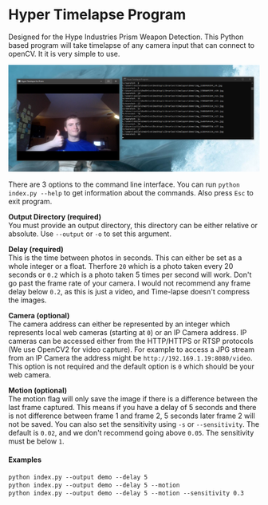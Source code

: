 # Hyper Timelapse Program
Designed for the Hype Industries Prism Weapon Detection. This Python based program will take timelapse of any camera input that can connect to openCV. It it is very simple to use.


![image of time-lapse program](demo.png)

There are 3 options to the command line interface. You can run `python index.py --help` to get information about the commands. Also press `Esc` to exit program.

**Output Directory (required)**<br>
You must provide an output directory, this directory can be either relative or absolute. Use `--output` or `-o` to set this argument.

**Delay (required)**<br>
This is the time between photos in seconds. This can either be set as a whole integer or a float. Therfore `20` which is a photo taken every 20 seconds or `0.2` which is a photo taken 5 times per second will work. Don't go past the frame rate of your camera. I would not recommend any frame delay below `0.2`, as this is just a video, and Time-lapse doesn't compress the images.

**Camera (optional)**<br>
The camera address can either be represented by an integer which represents local web cameras (starting at `0`) or an IP Camera address. IP cameras can be accessed either from the HTTP/HTTPS or RTSP protocols (We use OpenCV2 for video capture). For example to access a JPG stream from an IP Camera the address might be `http://192.169.1.19:8080/video`. This option is not required and the default option is `0` which should be your web camera.

**Motion (optional)**<br>
The motion flag will only save the image if there is a difference between the last frame captured. This means if you have a delay of 5 seconds and there is not difference between frame 1 and frame 2, 5 seconds later frame 2 will not be saved. You can also set the sensitivity using `-s` or `--sensitivity`. The default is `0.02`, and we don't recommend going above `0.05`. The sensitivity must be below `1`.

#### Examples
```
python index.py --output demo --delay 5
python index.py --output demo --delay 5 --motion
python index.py --output demo --delay 5 --motion --sensitivity 0.3
```
